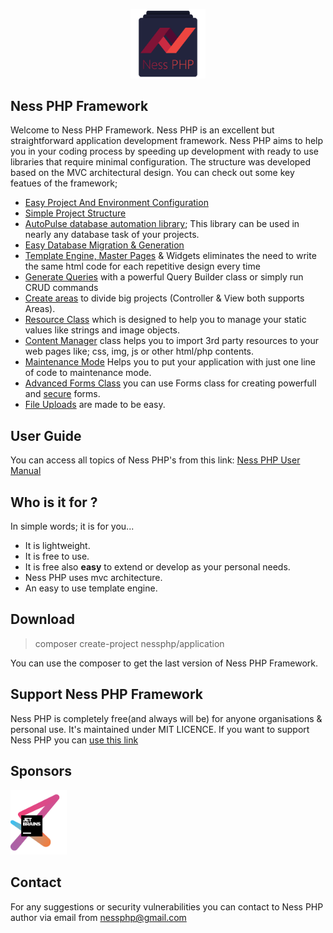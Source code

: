 <p align="center">
  <img width="120" src="https://raw.githubusercontent.com/nessphp/media-repo/master/Logo/ness_logo_text.png">
</p>

## Ness PHP Framework

Welcome to Ness PHP Framework. Ness PHP is an excellent but straightforward application development framework. Ness PHP aims to help you in your coding process by speeding up development with ready to use libraries that require minimal configuration. The structure was developed based on the MVC architectural design. You can check out some key featues of the framework;
   - [Easy Project And Environment Configuration](https://nessphp.github.io/docs/pages/configuration.html) 
   - [Simple Project Structure](https://nessphp.github.io/docs/pages/structure.html)
   - [AutoPulse database automation library](https://nessphp.github.io/docs/pages/autopulse.html); This library can be used in nearly any database task of your projects.
   - [Easy Database Migration & Generation](https://nessphp.github.io/docs/pages/migrations.html)
   - [Template Engine, Master Pages](https://nessphp.github.io/docs/pages/masterpage.html) & Widgets eliminates the need to write the same html code for each repetitive design every time
   - [Generate Queries](https://nessphp.github.io/docs/pages/querybuilder.html) with a powerful Query Builder class or simply run CRUD commands
   - [Create areas](https://nessphp.github.io/docs/pages/areas.html) to divide big projects (Controller & View both supports Areas).
   - [Resource Class](https://nessphp.github.io/docs/pages/resources.html) which is designed to help you to manage your static values like strings and image objects.
   - [Content Manager](https://nessphp.github.io/docs/pages/contentmanager.html) class helps you to import 3rd party resources to your web pages like; css, img, js or other html/php contents.
   - [Maintenance Mode](https://nessphp.github.io/docs/pages/configuration.html#maintenance) Helps you to put your application with just one line of code to maintenance mode.
   - [Advanced Forms Class](https://nessphp.github.io/docs/pages/forms.html) you can use Forms class for creating powerfull and [secure](https://nessphp.github.io/docs/pages/forms.html#csrf_protection) forms. 
   - [File Uploads](https://nessphp.github.io/docs/pages/fileupload.html) are made to be easy.
 
## User Guide
You can access all topics of Ness PHP's from  this link:
[Ness PHP User Manual](https://nessphp.github.io/docs/index.html "Ness PHP User Manual")

## Who is it for ?
In simple words; it is for you...
  - It is lightweight.
  - It is free to use.
  - It is free also <b>easy</b> to extend or develop as your personal needs.
  - Ness PHP uses mvc architecture.
  - An easy to use template engine.
  
  
## Download

<blockquote>
  composer create-project nessphp/application
</blockquote>
You can use the composer to get the last version of Ness PHP Framework. 

## Support Ness PHP Framework
Ness PHP is completely free(and always will be) for anyone organisations & personal use. It's maintained under MIT LICENCE. If you want to support Ness PHP you can [use this link](https://www.paypal.me/sinansalichasan)


## Sponsors
[<img src="https://raw.githubusercontent.com/nessphp/media-repo/master/Sponsors/jetbrains-variant-3.png" width="90">](https://www.jetbrains.com/?from=nessphp)


## Contact
For any suggestions or security vulnerabilities you can contact to  Ness PHP author via email from [nessphp@gmail.com](nessphp@gmail.com) 
